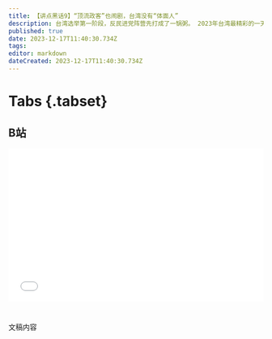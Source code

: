 ```yaml
---
title: 【讲点黑话9】“顶流政客”也闹剧，台湾没有“体面人”
description: 台湾选举第一阶段，反民进党阵营先打成了一锅粥。 2023年台湾最精彩的一天，直播“顶流”政客当众耍阴谋，原来水平和中学生差不多。 没有组织没有纪律的政治团体，最终也就只配当”会党“。国民党虽然压住柯文哲、郭台铭，但还是要继续被民进党吊打。
published: true
date: 2023-12-17T11:40:30.734Z
tags: 
editor: markdown
dateCreated: 2023-12-17T11:40:30.734Z
---
```


# Tabs {.tabset}

## B站

<div style="position: relative; padding: 30% 45%;">
<iframe style="position: absolute; width: 100%; height: 100%; left: 0; top: 0;" src="//player.bilibili.com/player.html?&bvid=BV1Uw411x7AD&page=1&as_wide=1&high_quality=1&danmaku=1&autoplay=0" scrolling="no" border="0" frameborder="no" framespacing="0" allowfullscreen="true"></iframe>
</div>


#

文稿内容